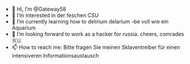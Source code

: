 - 👋 Hi, I’m @Gateway58
- 👀 I’m interested in der feschen CSU
- 🌱 I’m currently learning how to delirium delarium -be voll wie ein Aquarium
- 💞️ I’m looking forward to work as a hacker for russia. cheers, comrades 🇷🇺
- 📫 How to reach me: Bitte fragen Sie meinen Sklaventreiber für einen intensiveren Informationsaustausch
<!---
Gateway58/Gateway58 is a ✨ special ✨ repository because its `README.md` (this file) appears on your GitHub profile.
You can click the Preview link to take a look at your changes.
--->

